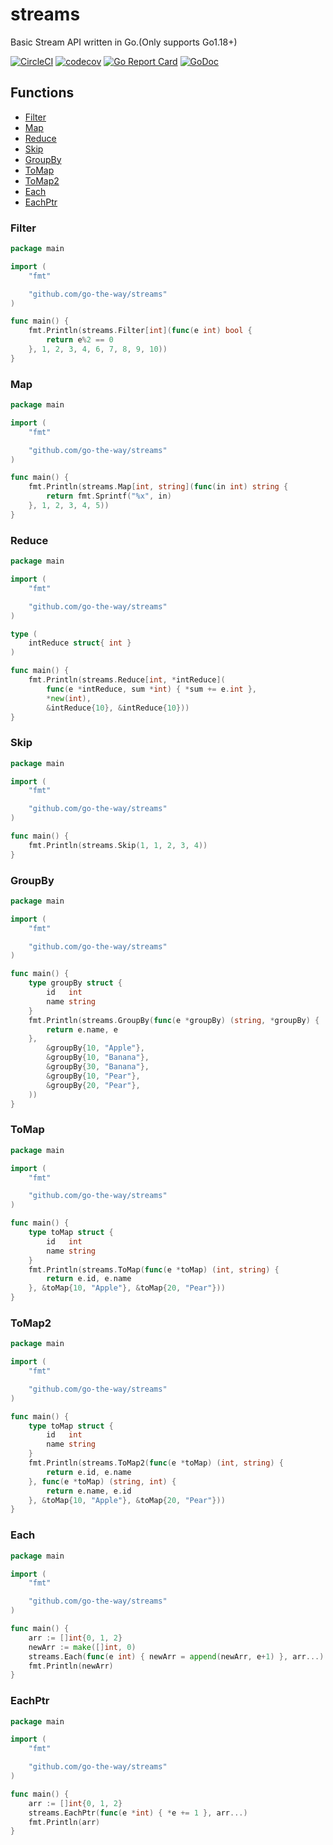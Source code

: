 # streams

Basic Stream API written in Go.(Only supports Go1.18+)

[![CircleCI](https://circleci.com/gh/go-the-way/streams/tree/main.svg?style=shield)](https://circleci.com/gh/go-the-way/streams/tree/main)
[![codecov](https://codecov.io/gh/go-the-way/streams/branch/main/graph/badge.svg?token=8MAR3J959H)](https://codecov.io/gh/go-the-way/streams)
[![Go Report Card](https://goreportcard.com/badge/github.com/go-the-way/streams)](https://goreportcard.com/report/github.com/go-the-way/streams)
[![GoDoc](https://pkg.go.dev/badge/github.com/go-the-way/streams?status.svg)](https://pkg.go.dev/github.com/go-the-way/streams?tab=doc)

## Functions
- [Filter](#filter)
- [Map](#map)
- [Reduce](#reduce)
- [Skip](#skip)
- [GroupBy](#groupby)
- [ToMap](#tomap)
- [ToMap2](#tomap2)
- [Each](#each)
- [EachPtr](#eachptr)

### Filter

```go
package main

import (
	"fmt"

	"github.com/go-the-way/streams"
)

func main() {
	fmt.Println(streams.Filter[int](func(e int) bool {
		return e%2 == 0
	}, 1, 2, 3, 4, 6, 7, 8, 9, 10))
}
```

### Map

```go
package main

import (
	"fmt"

	"github.com/go-the-way/streams"
)

func main() {
	fmt.Println(streams.Map[int, string](func(in int) string {
		return fmt.Sprintf("%x", in)
	}, 1, 2, 3, 4, 5))
}
```

### Reduce

```go
package main

import (
	"fmt"

	"github.com/go-the-way/streams"
)

type (
	intReduce struct{ int }
)

func main() {
	fmt.Println(streams.Reduce[int, *intReduce](
		func(e *intReduce, sum *int) { *sum += e.int },
		*new(int),
		&intReduce{10}, &intReduce{10}))
}
```

### Skip

```go
package main

import (
	"fmt"

	"github.com/go-the-way/streams"
)

func main() {
	fmt.Println(streams.Skip(1, 1, 2, 3, 4))
}
```

### GroupBy

```go
package main

import (
	"fmt"

	"github.com/go-the-way/streams"
)

func main() {
	type groupBy struct {
		id   int
		name string
	}
	fmt.Println(streams.GroupBy(func(e *groupBy) (string, *groupBy) {
		return e.name, e
	},
		&groupBy{10, "Apple"},
		&groupBy{10, "Banana"},
		&groupBy{30, "Banana"},
		&groupBy{10, "Pear"},
		&groupBy{20, "Pear"},
	))
}
```

### ToMap

```go
package main

import (
	"fmt"

	"github.com/go-the-way/streams"
)

func main() {
	type toMap struct {
		id   int
		name string
	}
	fmt.Println(streams.ToMap(func(e *toMap) (int, string) {
		return e.id, e.name
	}, &toMap{10, "Apple"}, &toMap{20, "Pear"}))
}
```

### ToMap2

```go
package main

import (
	"fmt"

	"github.com/go-the-way/streams"
)

func main() {
	type toMap struct {
		id   int
		name string
	}
	fmt.Println(streams.ToMap2(func(e *toMap) (int, string) {
		return e.id, e.name
	}, func(e *toMap) (string, int) {
		return e.name, e.id
	}, &toMap{10, "Apple"}, &toMap{20, "Pear"}))
}
```

### Each

```go
package main

import (
	"fmt"

	"github.com/go-the-way/streams"
)

func main() {
	arr := []int{0, 1, 2}
	newArr := make([]int, 0)
	streams.Each(func(e int) { newArr = append(newArr, e+1) }, arr...)
	fmt.Println(newArr)
}
```

### EachPtr

```go
package main

import (
	"fmt"

	"github.com/go-the-way/streams"
)

func main() {
	arr := []int{0, 1, 2} 
	streams.EachPtr(func(e *int) { *e += 1 }, arr...)
	fmt.Println(arr)
}
```
